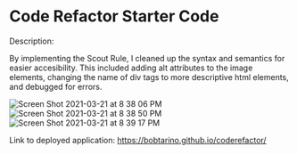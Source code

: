 # Code Refactor Starter Code

Description:

By implementing the Scout Rule, I cleaned up the syntax and semantics for easier accesibility. This included adding alt attributes to the image elements, changing the name of div tags to more descriptive html elements, and debugged for errors.



![Screen Shot 2021-03-21 at 8 38 06 PM](https://user-images.githubusercontent.com/79377937/111929929-bd87a900-8a85-11eb-8b79-6f5723920a44.png)
![Screen Shot 2021-03-21 at 8 38 50 PM](https://user-images.githubusercontent.com/79377937/111930021-f4f65580-8a85-11eb-8203-ded3767e7f30.png)
![Screen Shot 2021-03-21 at 8 39 17 PM](https://user-images.githubusercontent.com/79377937/111930118-24a55d80-8a86-11eb-87ad-6e1d63d89972.png)


Link to deployed application:
https://bobtarino.github.io/coderefactor/
